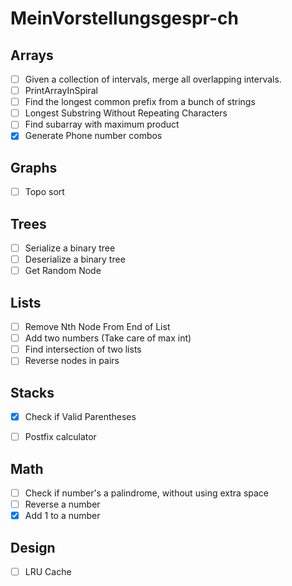 # MeinVorstellungsgespr-ch

## Arrays
- [ ] Given a collection of intervals, merge all overlapping intervals.
- [ ] PrintArrayInSpiral
- [ ] Find the longest common prefix from a bunch of strings
- [ ] Longest Substring Without Repeating Characters
- [ ] Find subarray with maximum product
- [x] Generate Phone number combos

## Graphs
- [ ] Topo sort

## Trees
- [ ] Serialize a binary tree
- [ ] Deserialize a binary tree
- [ ] Get Random Node

## Lists
- [ ]  Remove Nth Node From End of List
- [ ]  Add two numbers (Take care of max int)
- [ ]  Find intersection of two lists
- [ ]  Reverse nodes in pairs

## Stacks 
- [x]  Check if Valid Parentheses
- [ ]  Postfix calculator


## Math
- [ ] Check if number's a palindrome, without using extra space
- [ ] Reverse a number
- [x] Add 1 to a number

## Design
- [ ] LRU Cache
